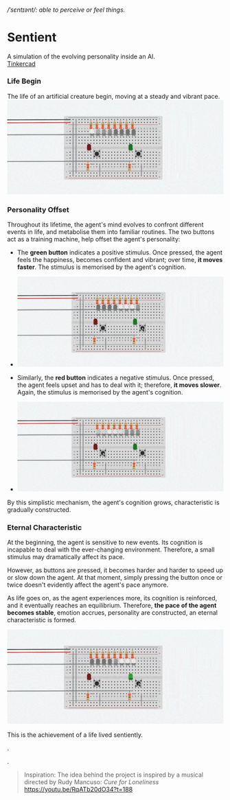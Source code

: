 
###### /ˈsɛntɪənt/: able to perceive or feel things.  
# Sentient  

A simulation of the evolving personality inside an AI.   
[Tinkercad](https://www.tinkercad.com/things/bvWo1WAxS34-p-comp-week-1-labs-jasper-zheng)  


### Life Begin
The life of an artificial creature begin, moving at a steady and vibrant pace.  
![01](https://github.com/msc-creative-computing/p-comp-jasper-zheng/blob/main/week_01/src/01-min.gif?raw=true)  

### Personality Offset
Throughout its lifetime, the agent's mind evolves to confront different events in life, and metabolise them into familiar routines. The two buttons act as a training machine, help offset the agent's personality:
 * The **green button** indicates a positive stimulus. Once pressed, the agent feels the happiness, becomes confident and vibrant; over time, **it moves faster**. The stimulus is memorised by the agent's cognition.  

 * ![02](https://github.com/msc-creative-computing/p-comp-jasper-zheng/blob/main/week_01/src/02-min.gif?raw=true)  

 * Similarly, the **red button** indicates a negative stimulus. Once pressed, the agent feels upset and has to deal with it; therefore, **it moves slower**. Again, the stimulus is memorised by the agent's cognition.  
 * ![03](https://github.com/msc-creative-computing/p-comp-jasper-zheng/blob/main/week_01/src/03-min.gif?raw=true)  

By this simplistic mechanism, the agent's cognition grows, characteristic is gradually constructed.

### Eternal Characteristic  
At the beginning, the agent is sensitive to new events. Its cognition is incapable to deal with the ever-changing environment. Therefore, a small stimulus may dramatically affect its pace.  

However, as buttons are pressed, it becomes harder and harder to speed up or slow down the agent. At that moment, simply pressing the button once or twice doesn't evidently affect the agent's pace anymore.  

As life goes on, as the agent experiences more, its cognition is reinforced, and it eventually reaches an equilibrium. Therefore, **the pace of the agent becomes stable**, emotion accrues, personality are constructed, an eternal characteristic is formed.  

![04](https://github.com/msc-creative-computing/p-comp-jasper-zheng/blob/main/week_01/src/04-min.gif?raw=true)    

This is the achievement of a life lived sentiently.

.  

.  
> Inspiration: The idea behind the project is inspired by a musical directed by Rudy Mancuso: *Cure for Loneliness*  
 https://youtu.be/RqATb20dO34?t=188  
